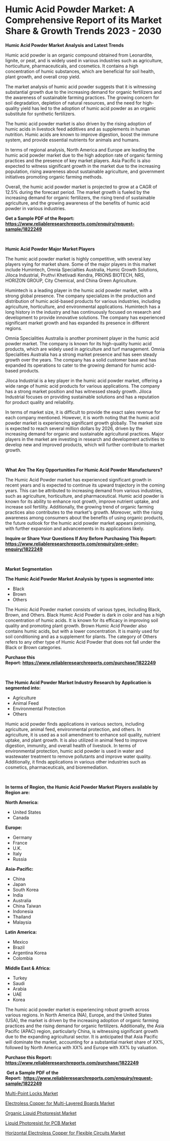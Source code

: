 <p><h1>Humic Acid Powder Market: A Comprehensive Report of its Market Share & Growth Trends 2023 - 2030</h1></p><p><strong>Humic Acid Powder Market Analysis and Latest Trends</strong></p>
<p><p>Humic acid powder is an organic compound obtained from Leonardite, lignite, or peat, and is widely used in various industries such as agriculture, horticulture, pharmaceuticals, and cosmetics. It contains a high concentration of humic substances, which are beneficial for soil health, plant growth, and overall crop yield.</p><p>The market analysis of humic acid powder suggests that it is witnessing substantial growth due to the increasing demand for organic fertilizers and the awareness of sustainable farming practices. The growing concern for soil degradation, depletion of natural resources, and the need for high-quality yield has led to the adoption of humic acid powder as an organic substitute for synthetic fertilizers.</p><p>The humic acid powder market is also driven by the rising adoption of humic acids in livestock feed additives and as supplements in human nutrition. Humic acids are known to improve digestion, boost the immune system, and provide essential nutrients for animals and humans.</p><p>In terms of regional analysis, North America and Europe are leading the humic acid powder market due to the high adoption rate of organic farming practices and the presence of key market players. Asia Pacific is also expected to witness significant growth in the market due to the increasing population, rising awareness about sustainable agriculture, and government initiatives promoting organic farming methods.</p><p>Overall, the humic acid powder market is projected to grow at a CAGR of 12.5% during the forecast period. The market growth is fueled by the increasing demand for organic fertilizers, the rising trend of sustainable agriculture, and the growing awareness of the benefits of humic acid powder in various industries.</p></p>
<p><strong>Get a Sample PDF of the Report:&nbsp; <a href="https://www.reliableresearchreports.com/enquiry/request-sample/1822249">https://www.reliableresearchreports.com/enquiry/request-sample/1822249</a></strong></p>
<p>&nbsp;</p>
<p><strong>Humic Acid Powder Major Market Players</strong></p>
<p><p>The humic acid powder market is highly competitive, with several key players vying for market share. Some of the major players in this market include Humintech, Omnia Specialties Australia, Humic Growth Solutions, Jiloca Industrial, Pruthvi Khetivadi Kendra, PRIONS BIOTECH, NRS, HORIZON GROUP, City Chemical, and China Green Agriculture.</p><p>Humintech is a leading player in the humic acid powder market, with a strong global presence. The company specializes in the production and distribution of humic acid-based products for various industries, including agriculture, horticulture, and environmental applications. Humintech has a long history in the industry and has continuously focused on research and development to provide innovative solutions. The company has experienced significant market growth and has expanded its presence in different regions.</p><p>Omnia Specialities Australia is another prominent player in the humic acid powder market. The company is known for its high-quality humic acid products, which are widely used in agriculture and turf management. Omnia Specialities Australia has a strong market presence and has seen steady growth over the years. The company has a solid customer base and has expanded its operations to cater to the growing demand for humic acid-based products.</p><p>Jiloca Industrial is a key player in the humic acid powder market, offering a wide range of humic acid products for various applications. The company has a strong market position and has witnessed steady growth. Jiloca Industrial focuses on providing sustainable solutions and has a reputation for product quality and reliability.</p><p>In terms of market size, it is difficult to provide the exact sales revenue for each company mentioned. However, it is worth noting that the humic acid powder market is experiencing significant growth globally. The market size is expected to reach several million dollars by 2026, driven by the increasing demand for organic and sustainable agricultural practices. Major players in the market are investing in research and development activities to develop new and improved products, which will further contribute to market growth.</p></p>
<p>&nbsp;</p>
<p><strong>What Are The Key Opportunities For Humic Acid Powder Manufacturers?</strong></p>
<p><p>The Humic Acid Powder market has experienced significant growth in recent years and is expected to continue its upward trajectory in the coming years. This can be attributed to increasing demand from various industries, such as agriculture, horticulture, and pharmaceutical. Humic acid powder is known for its ability to enhance root growth, improve nutrient uptake, and increase soil fertility. Additionally, the growing trend of organic farming practices also contributes to the market's growth. Moreover, with the rising awareness among consumers about the benefits of using organic products, the future outlook for the humic acid powder market appears promising, with further expansion and advancements in its applications likely.</p></p>
<p><strong>Inquire or Share Your Questions If Any Before Purchasing This Report: <a href="https://www.reliableresearchreports.com/enquiry/pre-order-enquiry/1822249">https://www.reliableresearchreports.com/enquiry/pre-order-enquiry/1822249</a></strong></p>
<p>&nbsp;</p>
<p><strong>Market Segmentation</strong></p>
<p><strong>The Humic Acid Powder Market Analysis by types is segmented into:</strong></p>
<p><ul><li>Black</li><li>Brown</li><li>Others</li></ul></p>
<p><p>The Humic Acid Powder market consists of various types, including Black, Brown, and Others. Black Humic Acid Powder is dark in color and has a high concentration of humic acids. It is known for its efficacy in improving soil quality and promoting plant growth. Brown Humic Acid Powder also contains humic acids, but with a lower concentration. It is mainly used for soil conditioning and as a supplement for plants. The category of Others refers to any other type of Humic Acid Powder that does not fall under the Black or Brown categories.</p></p>
<p><strong>Purchase this Report:&nbsp;<a href="https://www.reliableresearchreports.com/purchase/1822249">https://www.reliableresearchreports.com/purchase/1822249</a></strong></p>
<p>&nbsp;</p>
<p><strong>The Humic Acid Powder Market Industry Research by Application is segmented into:</strong></p>
<p><ul><li>Agriculture</li><li>Animal Feed</li><li>Environmental Protection</li><li>Others</li></ul></p>
<p><p>Humic acid powder finds applications in various sectors, including agriculture, animal feed, environmental protection, and others. In agriculture, it is used as a soil amendment to enhance soil quality, nutrient uptake, and plant growth. It is also utilized in animal feed to improve digestion, immunity, and overall health of livestock. In terms of environmental protection, humic acid powder is used in water and wastewater treatment to remove pollutants and improve water quality. Additionally, it finds applications in various other industries such as cosmetics, pharmaceuticals, and bioremediation.</p></p>
<p>&nbsp;</p>
<p><strong>In terms of Region, the Humic Acid Powder Market Players available by Region are:</strong></p>
<p>
    <p> <strong> North America: </strong>
        <ul>
            <li>United States</li>
            <li>Canada</li>
        </ul>
        </p> 
    <p> <strong> Europe: </strong>
        <ul>
            <li>Germany</li>
            <li>France</li>
            <li>U.K.</li>
            <li>Italy</li>
            <li>Russia</li>
        </ul>
        </p> 
    <p> <strong> Asia-Pacific: </strong>
        <ul>
            <li>China</li>
            <li>Japan</li>
            <li>South Korea</li>
            <li>India</li>
            <li>Australia</li>
            <li>China Taiwan</li>
            <li>Indonesia</li>
            <li>Thailand</li>
            <li>Malaysia</li>
        </ul>
        </p> 
    <p> <strong> Latin America: </strong>
        <ul>
            <li>Mexico</li>
            <li>Brazil</li>
            <li>Argentina Korea</li>
            <li>Colombia</li>
        </ul>
        </p> 
    <p> <strong> Middle East & Africa: </strong>
        <ul>
            <li>Turkey</li>
            <li>Saudi</li>
            <li>Arabia</li>
            <li>UAE</li>
            <li>Korea</li>
        </ul>
    </p>
    </p>
<p><p>The humic acid powder market is experiencing robust growth across various regions. In North America (NA), Europe, and the United States (USA), the market is driven by the increasing adoption of organic farming practices and the rising demand for organic fertilizers. Additionally, the Asia Pacific (APAC) region, particularly China, is witnessing significant growth due to the expanding agricultural sector. It is anticipated that Asia Pacific will dominate the market, accounting for a substantial market share of XX%, followed by North America with XX% and Europe with XX% by valuation.</p></p>
<p><strong>Purchase this Report: <a href="https://www.reliableresearchreports.com/purchase/1822249">https://www.reliableresearchreports.com/purchase/1822249</a></strong></p>
<p>&nbsp;<strong>Get a Sample PDF of the Report:&nbsp;&nbsp;<a href="https://www.reliableresearchreports.com/enquiry/request-sample/1822249">https://www.reliableresearchreports.com/enquiry/request-sample/1822249</a></strong></p>
<p><strong></strong></p>
<p><p><a href="https://medium.com/@pauladams6h/multi-point-locks-market-report-reveals-the-latest-trends-and-growth-opportunities-of-this-market-7f9a09336132">Multi-Point Locks Market</a></p><p><a href="https://medium.com/@dessiefadel/electroless-copper-for-multi-layered-boards-market-size-and-market-trends-complete-industry-40f25b17f3a4">Electroless Copper for Multi-Layered Boards Market</a></p><p><a href="https://medium.com/@jamesday5g/organic-liquid-photoresist-market-focuses-on-market-share-size-and-projected-forecast-till-2030-d552db279a1a">Organic Liquid Photoresist Market</a></p><p><a href="https://medium.com/@marcellakin2023/liquid-photoresist-for-pcb-market-share-evolution-and-market-growth-trends-2023-2030-dba4a7e352e4">Liquid Photoresist for PCB Market</a></p><p><a href="https://medium.com/@raymondgray765/horizontal-electroless-copper-for-flexible-circuits-market-size-market-outlook-and-market-forecast-c472449bb77b">Horizontal Electroless Copper for Flexible Circuits Market</a></p></p>